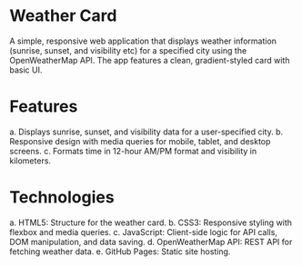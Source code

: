 # Weather Card 
A simple, responsive web application that displays weather information (sunrise, sunset, and visibility etc) for a specified city using the OpenWeatherMap API. The app features a clean, gradient-styled card with basic UI.

# Features
a. Displays sunrise, sunset, and visibility data for a user-specified city.
b. Responsive design with media queries for mobile, tablet, and desktop screens.
c. Formats time in 12-hour AM/PM format and visibility in kilometers.

# Technologies
a. HTML5: Structure for the weather card.
b. CSS3: Responsive styling with flexbox and media queries.
c. JavaScript: Client-side logic for API calls, DOM manipulation, and data saving.
d. OpenWeatherMap API: REST API for fetching weather data.
e. GitHub Pages: Static site hosting.
